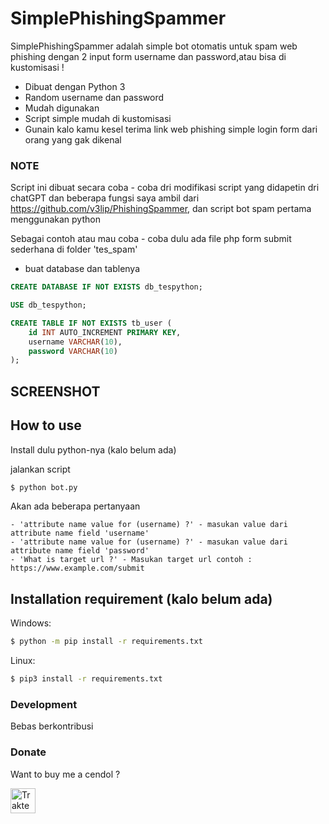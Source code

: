 # SimplePhishingSpammer

SimplePhishingSpammer adalah simple bot otomatis untuk spam web phishing dengan 2 input form username dan password,atau bisa di kustomisasi !

  - Dibuat dengan Python 3
  - Random username dan password
  - Mudah digunakan
  - Script simple mudah di kustomisasi
  - Gunain kalo kamu kesel terima link web phishing simple login form dari orang yang gak dikenal
  
### NOTE

Script ini dibuat secara coba - coba dri modifikasi script yang didapetin dri chatGPT dan beberapa fungsi saya ambil dari https://github.com/v3lip/PhishingSpammer, dan script bot spam pertama menggunakan python

Sebagai contoh atau mau coba - coba dulu ada file php form submit sederhana di folder 'tes_spam'
- buat database dan tablenya

```sql
CREATE DATABASE IF NOT EXISTS db_tespython;

USE db_tespython;

CREATE TABLE IF NOT EXISTS tb_user (
    id INT AUTO_INCREMENT PRIMARY KEY,
    username VARCHAR(10),
    password VARCHAR(10)
);
```


## SCREENSHOT





## How to use

Install dulu python-nya (kalo belum ada)

jalankan script 
```sh
$ python bot.py
```
Akan ada beberapa pertanyaan

    - 'attribute name value for (username) ?' - masukan value dari attribute name field 'username'     
    - 'attribute name value for (username) ?' - masukan value dari attribute name field 'password'
    - 'What is target url ?' - Masukan target url contoh : https://www.example.com/submit
          

## Installation requirement (kalo belum ada) 

Windows:
```sh
$ python -m pip install -r requirements.txt
```

Linux:
```sh
$ pip3 install -r requirements.txt
```


### Development

Bebas berkontribusi

### Donate

Want to buy me a cendol ?

<a href="https://trakteer.id/seftirobi.m/tip" target="_blank"><img id="wse-buttons-preview" src="https://cdn.trakteer.id/images/embed/trbtn-black-4.png" height="40" style="border:0px;height:40px;" alt="Trakteer Saya"></a>